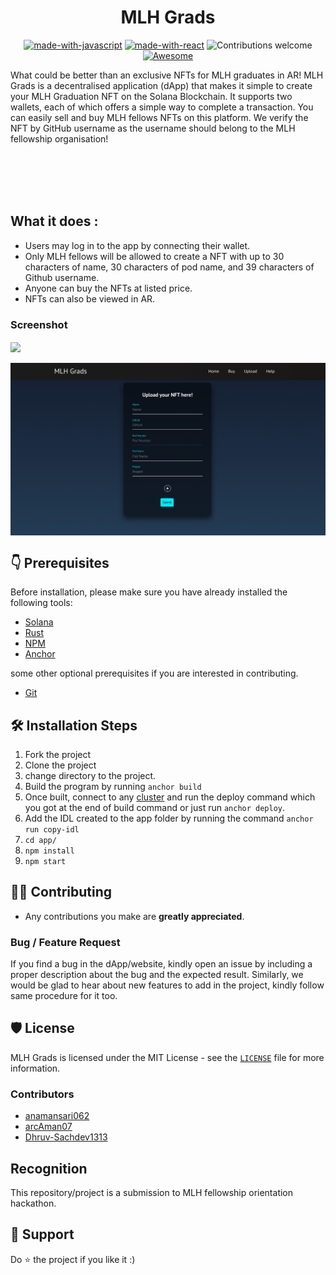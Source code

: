 <h1 align="center"> MLH Grads</h1>
<center>

[![made-with-javascript](https://img.shields.io/badge/Made%20with-Solana-1f425f.svg)](https://www.python.org/)
[![made-with-react](https://img.shields.io/badge/Made%20with-React-blue)](https://www.python.org/)
![Contributions welcome](https://img.shields.io/badge/contributions-welcome-orange.svg)
[![Awesome](https://cdn.rawgit.com/sindresorhus/awesome/d7305f38d29fed78fa85652e3a63e154dd8e8829/media/badge.svg)](https://github.com/sindresorhus/awesome#readme)

</center>


What could be better than an exclusive NFTs for MLH graduates in AR!
MLH Grads is a decentralised application (dApp) that makes it simple to create your MLH Graduation NFT on the Solana Blockchain. It supports two wallets, each of which offers a simple way to complete a transaction. You can easily sell and buy MLH fellows NFTs on this platform. We verify the NFT by GitHub username as the username should belong to the MLH fellowship organisation!


<br></br>
<br></br>

## What it does :
- Users may log in to the app by connecting their wallet. 
- Only MLH fellows will be allowed to create a NFT with up to 30 characters of name, 30 characters of pod name, and 39 characters of Github username. 
- Anyone can buy the NFTs at listed price. 
- NFTs can also be viewed in AR. 

### Screenshot

<img src ="assets/one.png" align="center">
<br/>
<br/>
<img src ="assets/two.png" align="center">


## 👇 Prerequisites

Before installation, please make sure you have already installed the following tools:<br/>
- [Solana](https://docs.solana.com/cli/install-solana-cli-tools) 
- [Rust](https://www.rust-lang.org/tools/install)
- [NPM](https://project-serum.github.io/anchor/getting-started/installation.html#install-yarn_)
- [Anchor](https://github.com/project-serum/anchor)

some other optional prerequisites if you are interested in contributing.
- [Git](https://git-scm.com/downloads)

## 🛠️ Installation Steps

1. Fork the project
2. Clone the project
3. change directory to the project.
4. Build the program by running ``anchor build`` 
5. Once built, connect to any [cluster](https://docs.solana.com/cli/choose-a-cluster) and run the deploy command which you got at the end of build command or just run ``anchor deploy``.
6. Add the IDL created to the app folder by running the command ` anchor run copy-idl `
7. `cd app/`
8. `npm install`
9. `npm start`

## 👨‍💻 Contributing

- Any contributions you make are **greatly appreciated**.

### Bug / Feature Request

If you find a bug in the dApp/website, kindly open an issue by
including a proper description about the bug and the expected result. Similarly, we would be glad to hear about new
features to add in the project, kindly follow same procedure for it too.

## 🛡️ License

MLH Grads is licensed under the MIT License - see the [`LICENSE`](LICENSE.txt) file for more information.

### Contributors
- [anamansari062](https://github.com/anamansari062)
- [arcAman07](https://github.com/arcAman07)
- [Dhruv-Sachdev1313](https://github.com/Dhruv-Sachdev1313)

## Recognition
This repository/project is a submission to MLH fellowship orientation hackathon.

## 🙏 Support
Do ⭐️ the project if you like it :)